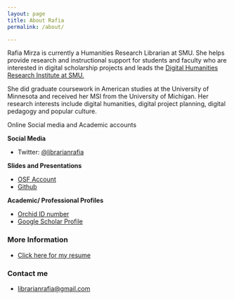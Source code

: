 ```yaml
---
layout: page
title: About Rafia
permalink: /about/

---
```

Rafia Mirza is currently a Humanities Research Librarian at SMU. She helps provide research and instructional support for students and faculty who are interested in digital scholarship projects and leads the [Digital Humanities Research Institute at SMU.](www.smu.edu/dhri)

She did graduate coursework in American studies at the University of Minnesota and received her MSI from the University of Michigan. Her research interests include digital humanities, digital project planning, digital pedagogy and popular culture.

Online Social media and Academic accounts

<b>Social Media</b>
* Twitter: [@librarianrafia](https://twitter.com/LibrarianRafia)

<b>Slides and Presentations</b>
* [OSF Account](https://osf.io/7bp5p/)
* [Github](https://github.com/librarianrafia)

<b>Academic/ Professional Profiles</b> 
* [Orchid ID number](http://orcid.org/0000-0002-0109-7209)
* [Google Scholar Profile](http://scholar.google.com/citations?user=ritomzMAAAAJ_)


### More Information
 * <a href="https://librarianrafia.github.io/cv/">Click here for my resume</a> 


### Contact me

* [librarianrafia@gmail.com](mailto:librarianrafia@gmail.com)
